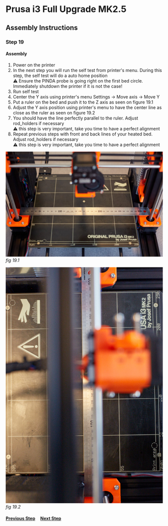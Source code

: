 # Prusa i3 Full Upgrade MK2.5

## Assembly Instructions

### Step 19

#### Assembly

1. Power on the printer
1. In the next step you will run the self test from printer's menu. During this step, the self test will do a auto home position<br>
   :warning: Ensure the PINDA probe is going right on the first bed circle. Immediately shutdown the printer if it is not the case!
1. Run self test
1. Center the Y axis using printer's menu Settings -> Move axis -> Move Y
1. Put a ruler on the bed and push it to the Z axis as seen on figure 19.1
1. Adjust the Y axis position using printer's menu to have the center line as close as the ruler as seen on figure 19.2
1. You should have the line perfectly parallel to the ruler. Adjust rod_holders if necessary<br>
   :warning: this step is very important, take you time to have a perfect alignment
1. Repeat previous steps with front and back lines of your heated bed. Adjust rod_holders if necessary<br>
   :warning: this step is very important, take you time to have a perfect alignment

![](img/fig19.1.jpg)\
*fig 19.1*

![](img/fig19.2.jpg)\
*fig 19.2*

#### [Previous Step](step18.md) &nbsp;&nbsp;&nbsp; [Next Step](step20.md)
